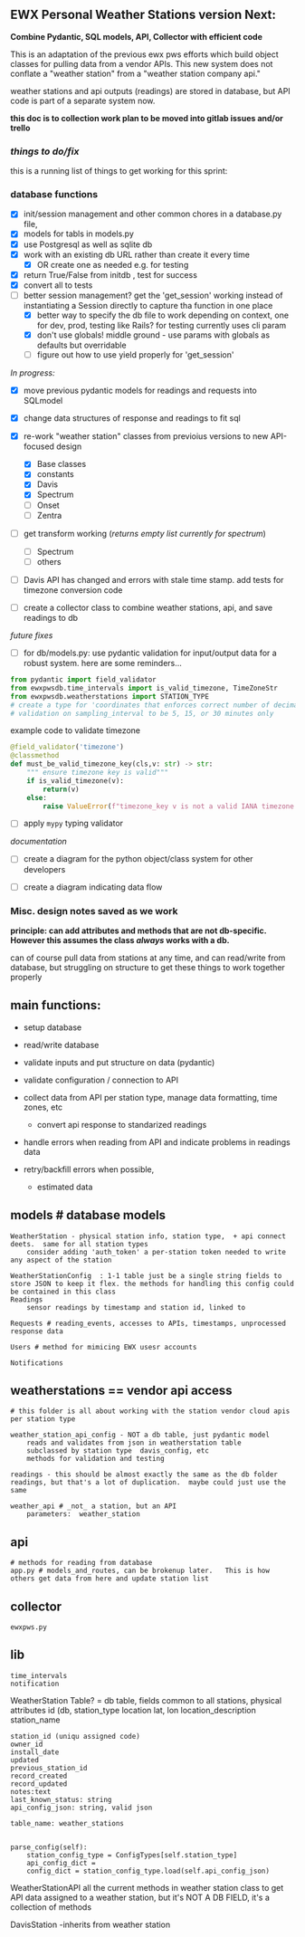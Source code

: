 ## EWX Personal Weather Stations version Next: 

**Combine Pydantic, SQL models, API, Collector with efficient code**

This is an adaptation of the previous ewx pws efforts which build object classes for pulling data from a vendor APIs.  This new system 
does not conflate a "weather station" from a "weather station company api."

weather stations and api outputs (readings) are stored in database, but API code is part of a separate system now. 

**this doc is to collection work plan to be moved into gitlab issues and/or trello**

### *things to do/fix*
this is a running list of things to get working for this sprint: 


### database functions
- [X] init/session management and other common chores in a database.py file, 
- [X] models for tabls in models.py
- [X] use Postgresql as well as sqlite db
- [X] work with an existing db URL rather than create it every time
    - [X] OR create one as needed e.g. for testing

- [X] return True/False from initdb , test for success
- [X] convert all to tests
- [ ] better session management? get the 'get_session' working instead of instantiating a Session directly to capture tha function in one place 
    - [X] better way to specify the db file to work depending on context, one for dev, prod, testing like Rails?   for testing currently uses cli param
    - [X] don't use globals! middle ground - use params with globals as defaults but overridable
    - [ ] figure out how to use yield properly for 'get_session'

*In progress:*

- [x] move previous pydantic models for readings and requests into SQLmodel
- [x] change data structures of response and readings to fit sql
- [x] re-work "weather station" classes from previoius versions to new API-focused design
    - [x] Base classes
    - [x] constants
    - [x] Davis
    - [x] Spectrum
    - [ ] Onset
    - [ ] Zentra

- [ ] get transform working (*returns empty list currently for spectrum*)
    - [ ] Spectrum
    - [ ] others

- [ ] Davis API has changed and errors with stale time stamp. add tests for timezone conversion code 

- [ ] create a collector class to combine weather stations, api, and save readings to db


 *future fixes*
 -[ ] for db/models.py: use pydantic validation for input/output data for a robust system.  here are some reminders...
```Python
from pydantic import field_validator
from ewxpwsdb.time_intervals import is_valid_timezone, TimeZoneStr
from ewxpwsdb.weatherstations import STATION_TYPE
# create a type for 'coordinates that enforces correct number of decimal places 
# validation on sampling_interval to be 5, 15, or 30 minutes only
```

example code to validate timezone
```Python
@field_validator('timezone')
@classmethod
def must_be_valid_timezone_key(cls,v: str) -> str:
    """ ensure timezone key is valid"""
    if is_valid_timezone(v):
        return(v)
    else:
        raise ValueError(f"timezone_key v is not a valid IANA timezone e.g. US/Eastern")

```

- [ ] apply `mypy` typing validator

*documentation*

- [ ] create a diagram for the python object/class system for other developers
- [ ] create a diagram indicating data flow 


### Misc. design notes saved as we work 

**principle: can add attributes and methods that are not db-specific.   However this assumes the class _always_ works with a db.**


can of course pull data from stations at any time, and can read/write from database, but struggling on structure to get these things to work together properly 


## main functions:
- setup database
- read/write database 
- validate inputs and put structure on data (pydantic)
- validate configuration / connection to API
- collect data from API per station type, manage data formatting, time zones, etc
    - convert api response to standarized readings

- handle errors when reading from API and indicate problems in readings data
- retry/backfill errors when possible, 
    - estimated data 



## models  # database models

    WeatherStation - physical station info, station type,  + api connect deets.  same for all station types
        consider adding 'auth_token' a per-station token needed to write any aspect of the station

    WeatherStationConfig  : 1-1 table just be a single string fields to store JSON to keep it flex. the methods for handling this config could be contained in this class
    Readings
        sensor readings by timestamp and station id, linked to 
    
    Requests # reading_events, accesses to APIs, timestamps, unprocessed response data

    Users # method for mimicing EWX usesr accounts 

    Notifications


## weatherstations == vendor api access

    # this folder is all about working with the station vendor cloud apis per station type

    weather_station_api_config - NOT a db table, just pydantic model
        reads and validates from json in weatherstation table
        subclassed by station type  davis_config, etc
        methods for validation and testing

    readings - this should be almost exactly the same as the db folder readings, but that's a lot of duplication.  maybe could just use the same 

    weather_api # _not_ a station, but an API
        parameters:  weather_station

## api

    # methods for reading from database
    app.py # models_and_routes, can be brokenup later.   This is how others get data from here and update station list

## collector

    ewxpws.py 

## lib

    time_intervals
    notification 

    






WeatherStation Table?
    = db table, fields common to all stations, physical attributes
    id (db, 
    station_type
    location lat, lon
    location_description
    station_name

    station_id (uniqu assigned code)
    owner_id
    install_date
    updated
    previous_station_id
    record_created
    record_updated
    notes:text
    last_known_status: string
    api_config_json: string, valid json

    table_name: weather_stations


    parse_config(self):
        station_config_type = ConfigTypes[self.station_type]
        api_config_dict = 
        config_dict = station_config_type.load(self.api_config_json)


WeatherStationAPI
    all the current methods in weather station class to get API data
    assigned to a weather station, but it's NOT A DB FIELD, it's a collection of methods

DavisStation -inherits from weather station





